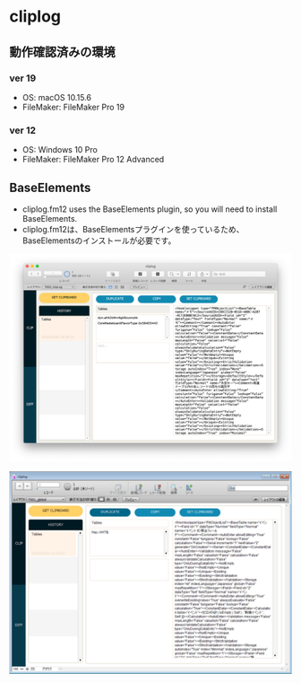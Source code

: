 # cliplog

## 動作確認済みの環境

### ver 19

- OS: macOS 10.15.6
- FileMaker: FileMaker Pro 19

### ver 12

- OS: Windows 10 Pro
- FileMaker: FileMaker Pro 12 Advanced

## BaseElements

- cliplog.fm12 uses the BaseElements plugin, so you will need to install BaseElements.
- cliplog.fm12は、BaseElementsプラグインを使っているため、BaseElementsのインストールが必要です。

![cliplog](./cliplog1.png "cliplog")

![cliplog](./cliplog2.png "cliplog")
